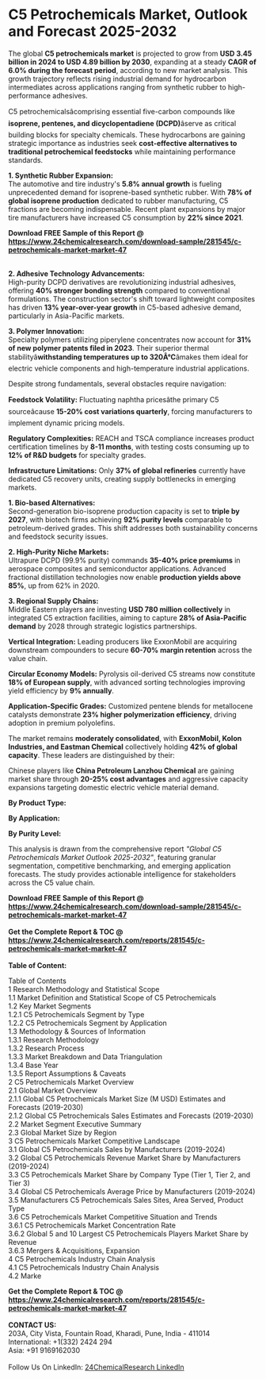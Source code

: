 <h1>C5 Petrochemicals Market, Outlook and Forecast 2025-2032</h1><p>The global <strong>C5 petrochemicals market</strong> is projected to grow from <strong>USD 3.45 billion in 2024 to USD 4.89 billion by 2030</strong>, expanding at a steady <strong>CAGR of 6.0% during the forecast period</strong>, according to new market analysis. This growth trajectory reflects rising industrial demand for hydrocarbon intermediates across applications ranging from synthetic rubber to high-performance adhesives.</p><p>C5 petrochemicalsâcomprising essential five-carbon compounds like <strong>isoprene, pentenes, and dicyclopentadiene (DCPD)</strong>âserve as critical building blocks for specialty chemicals. These hydrocarbons are gaining strategic importance as industries seek <strong>cost-effective alternatives to traditional petrochemical feedstocks</strong> while maintaining performance standards.</p><p><strong>1. Synthetic Rubber Expansion:</strong><br>
The automotive and tire industry's <strong>5.8% annual growth</strong> is fueling unprecedented demand for isoprene-based synthetic rubber. With <strong>78% of global isoprene production</strong> dedicated to rubber manufacturing, C5 fractions are becoming indispensable. Recent plant expansions by major tire manufacturers have increased C5 consumption by <strong>22% since 2021</strong>.</p><div><b>Download FREE Sample of this Report @ 
            <a href="https://www.24chemicalresearch.com/download-sample/281545/c-petrochemicals-market-market-47">
            https://www.24chemicalresearch.com/download-sample/281545/c-petrochemicals-market-market-47</a></b></div><br><p><strong>2. Adhesive Technology Advancements:</strong><br>
High-purity DCPD derivatives are revolutionizing industrial adhesives, offering <strong>40% stronger bonding strength</strong> compared to conventional formulations. The construction sector's shift toward lightweight composites has driven <strong>13% year-over-year growth</strong> in C5-based adhesive demand, particularly in Asia-Pacific markets.</p><p><strong>3. Polymer Innovation:</strong><br>
Specialty polymers utilizing piperylene concentrates now account for <strong>31% of new polymer patents filed in 2023</strong>. Their superior thermal stabilityâ<strong>withstanding temperatures up to 320Â°C</strong>âmakes them ideal for electric vehicle components and high-temperature industrial applications.</p><p>Despite strong fundamentals, several obstacles require navigation:</p><p><strong>Feedstock Volatility:</strong> Fluctuating naphtha pricesâthe primary C5 sourceâcause <strong>15-20% cost variations quarterly</strong>, forcing manufacturers to implement dynamic pricing models.</p><p><strong>Regulatory Complexities:</strong> REACH and TSCA compliance increases product certification timelines by <strong>8-11 months</strong>, with testing costs consuming up to <strong>12% of R&amp;D budgets</strong> for specialty grades.</p><p><strong>Infrastructure Limitations:</strong> Only <strong>37% of global refineries</strong> currently have dedicated C5 recovery units, creating supply bottlenecks in emerging markets.</p><p><strong>1. Bio-based Alternatives:</strong><br>
Second-generation bio-isoprene production capacity is set to <strong>triple by 2027</strong>, with biotech firms achieving <strong>92% purity levels</strong> comparable to petroleum-derived grades. This shift addresses both sustainability concerns and feedstock security issues.</p><p><strong>2. High-Purity Niche Markets:</strong><br>
Ultrapure DCPD (99.9% purity) commands <strong>35-40% price premiums</strong> in aerospace composites and semiconductor applications. Advanced fractional distillation technologies now enable <strong>production yields above 85%</strong>, up from 62% in 2020.</p><p><strong>3. Regional Supply Chains:</strong><br>
Middle Eastern players are investing <strong>USD 780 million collectively</strong> in integrated C5 extraction facilities, aiming to capture <strong>28% of Asia-Pacific demand</strong> by 2028 through strategic logistics partnerships.</p><p><strong>Vertical Integration:</strong> Leading producers like ExxonMobil are acquiring downstream compounders to secure <strong>60-70% margin retention</strong> across the value chain.</p><p><strong>Circular Economy Models:</strong> Pyrolysis oil-derived C5 streams now constitute <strong>18% of European supply</strong>, with advanced sorting technologies improving yield efficiency by <strong>9% annually</strong>.</p><p><strong>Application-Specific Grades:</strong> Customized pentene blends for metallocene catalysts demonstrate <strong>23% higher polymerization efficiency</strong>, driving adoption in premium polyolefins.</p><p>The market remains <strong>moderately consolidated</strong>, with <strong>ExxonMobil, Kolon Industries, and Eastman Chemical</strong> collectively holding <strong>42% of global capacity</strong>. These leaders are distinguished by their:</p><p>Chinese players like <strong>China Petroleum Lanzhou Chemical</strong> are gaining market share through <strong>20-25% cost advantages</strong> and aggressive capacity expansions targeting domestic electric vehicle material demand.</p><p><strong>By Product Type:</strong></p><p><strong>By Application:</strong></p><p><strong>By Purity Level:</strong></p><p>This analysis is drawn from the comprehensive report <em>"Global C5 Petrochemicals Market Outlook 2025-2032"</em>, featuring granular segmentation, competitive benchmarking, and emerging application forecasts. The study provides actionable intelligence for stakeholders across the C5 value chain.</p><div><b>Download FREE Sample of this Report @ 
            <a href="https://www.24chemicalresearch.com/download-sample/281545/c-petrochemicals-market-market-47">
            https://www.24chemicalresearch.com/download-sample/281545/c-petrochemicals-market-market-47</a></b></div><br><div><b>Get the Complete Report & TOC @ 
            <a href="https://www.24chemicalresearch.com/reports/281545/c-petrochemicals-market-market-47">
            https://www.24chemicalresearch.com/reports/281545/c-petrochemicals-market-market-47</a></b></div><br>
            <b>Table of Content:</b><p>Table of Contents<br />
 1 Research Methodology and Statistical Scope<br />
 1.1 Market Definition and Statistical Scope of C5 Petrochemicals<br />
 1.2 Key Market Segments<br />
 1.2.1 C5 Petrochemicals Segment by Type<br />
 1.2.2 C5 Petrochemicals Segment by Application<br />
 1.3 Methodology & Sources of Information<br />
 1.3.1 Research Methodology<br />
 1.3.2 Research Process<br />
 1.3.3 Market Breakdown and Data Triangulation<br />
 1.3.4 Base Year<br />
 1.3.5 Report Assumptions & Caveats<br />
 2 C5 Petrochemicals Market Overview<br />
 2.1 Global Market Overview<br />
 2.1.1 Global C5 Petrochemicals Market Size (M USD) Estimates and Forecasts (2019-2030)<br />
 2.1.2 Global C5 Petrochemicals Sales Estimates and Forecasts (2019-2030)<br />
 2.2 Market Segment Executive Summary<br />
 2.3 Global Market Size by Region<br />
 3 C5 Petrochemicals Market Competitive Landscape<br />
 3.1 Global C5 Petrochemicals Sales by Manufacturers (2019-2024)<br />
 3.2 Global C5 Petrochemicals Revenue Market Share by Manufacturers (2019-2024)<br />
 3.3 C5 Petrochemicals Market Share by Company Type (Tier 1, Tier 2, and Tier 3)<br />
 3.4 Global C5 Petrochemicals Average Price by Manufacturers (2019-2024)<br />
 3.5 Manufacturers C5 Petrochemicals Sales Sites, Area Served, Product Type<br />
 3.6 C5 Petrochemicals Market Competitive Situation and Trends<br />
 3.6.1 C5 Petrochemicals Market Concentration Rate<br />
 3.6.2 Global 5 and 10 Largest C5 Petrochemicals Players Market Share by Revenue<br />
 3.6.3 Mergers & Acquisitions, Expansion<br />
 4 C5 Petrochemicals Industry Chain Analysis<br />
 4.1 C5 Petrochemicals Industry Chain Analysis<br />
 4.2 Marke</p><div><b>Get the Complete Report & TOC @ 
            <a href="https://www.24chemicalresearch.com/reports/281545/c-petrochemicals-market-market-47">
            https://www.24chemicalresearch.com/reports/281545/c-petrochemicals-market-market-47</a></b></div><br><b>CONTACT US:</b><br>
            203A, City Vista, Fountain Road, Kharadi, Pune, India - 411014<br>
            International: +1(332) 2424 294<br>
            Asia: +91 9169162030 <br><br>
            Follow Us On LinkedIn: <a href="https://www.linkedin.com/company/24chemicalresearch/">24ChemicalResearch LinkedIn</a>